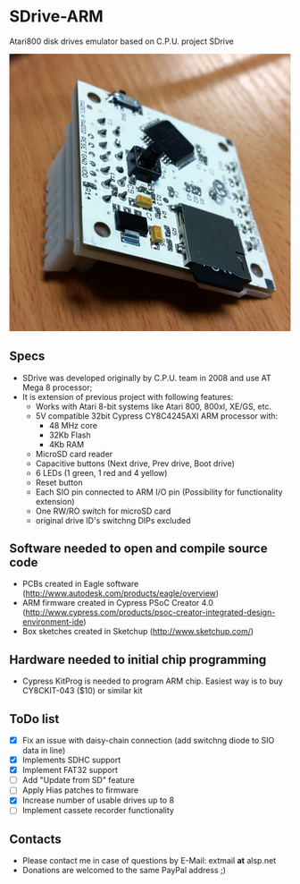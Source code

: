 # SDrive-ARM
Atari800 disk drives emulator based on C.P.U. project SDrive

![image](docs/photos/build07s.jpg)

## Specs
- SDrive was developed originally by C.P.U. team in 2008 and use AT Mega 8 processor;
- It is extension of previous project with following features:
  - Works with Atari 8-bit systems like Atari 800, 800xl, XE/GS, etc.
  - 5V compatible 32bit Cypress CY8C4245AXI ARM processor with:
    - 48 MHz core
    - 32Kb Flash
    - 4Kb RAM
  - MicroSD card reader
  - Capacitive buttons (Next drive, Prev drive, Boot drive)
  - 6 LEDs (1 green, 1 red and 4 yellow)
  - Reset button
  - Each SIO pin connected to ARM I/O pin (Possibility for functionality extension)
  - One RW/RO switch for microSD card
  - original drive ID's switchng DIPs excluded
  
## Software needed to open and compile source code
- PCBs created in Eagle software (http://www.autodesk.com/products/eagle/overview)
- ARM firmware created in Cypress PSoC Creator 4.0 (http://www.cypress.com/products/psoc-creator-integrated-design-environment-ide)
- Box sketches created in Sketchup (http://www.sketchup.com/)

## Hardware needed to initial chip programming
- Cypress KitProg is needed to program ARM chip. Easiest way is to buy CY8CKIT-043 ($10) or similar kit  

## ToDo list
- [X] Fix an issue with daisy-chain connection (add switchng diode to SIO data in line)
- [X] Implements SDHC support
- [X] Implement FAT32 support
- [ ] Add "Update from SD" feature
- [ ] Apply Hias patches to firmware
- [X] Increase number of usable drives up to 8
- [ ] Implement cassete recorder functionality

## Contacts
- Please contact me in case of questions by E-Mail: extmail __at__ alsp.net
- Donations are welcomed to the same PayPal address ;)
